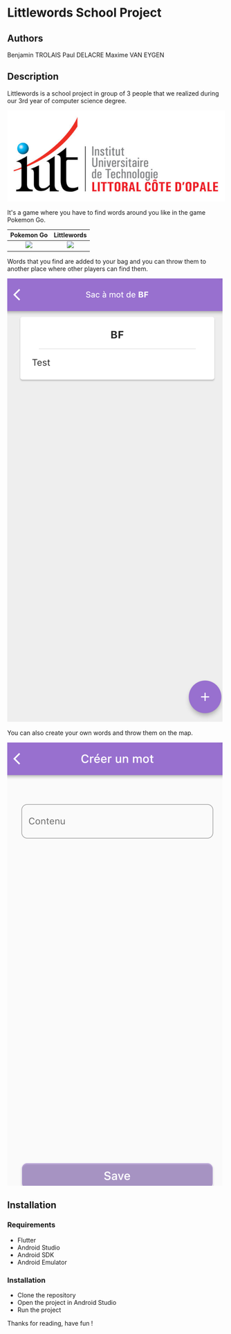# Littlewords School Project

## Authors

Benjamin TROLAIS
Paul DELACRE
Maxime VAN EYGEN

## Description

Littlewords is a school project in group of 3 people that we realized during our 3rd year of computer science degree.

![My Image](./github/images/iutlittoral-logo.jpg "IUT Littoral Côte d'Opale")

It's a game where you have to find words around you like in the game Pokemon Go.

|        Pokemon Go        |        Littlewords        |
| :----------------------: | :-----------------------: |
| ![](https://...Dark.png) | ![](https://...Ocean.png) |

Words that you find are added to your bag and you can throw them to another place where other players can find them.

![My Image](./github/images/bag.png "Bag")

You can also create your own words and throw them on the map.

![My Image](./github/images/create.png "Create")

## Installation

### Requirements

- Flutter
- Android Studio
- Android SDK
- Android Emulator

### Installation

- Clone the repository
- Open the project in Android Studio
- Run the project

Thanks for reading, have fun !
